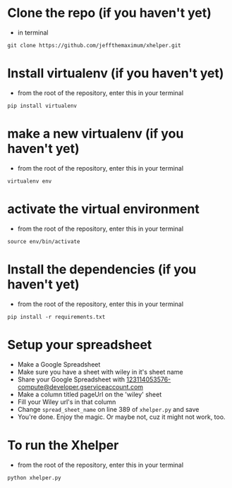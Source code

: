 # Clone the repo (if you haven't yet)

- in terminal

```
git clone https://github.com/jeffthemaximum/xhelper.git
```

# Install virtualenv (if you haven't yet)

- from the root of the repository, enter this in your terminal

```
pip install virtualenv
```

# make a new virtualenv (if you haven't yet)

- from the root of the repository, enter this in your terminal

```
virtualenv env
```

# activate the virtual environment

- from the root of the repository, enter this in your terminal

```
source env/bin/activate
```

# Install the dependencies (if you haven't yet)

- from the root of the repository, enter this in your terminal

```
pip install -r requirements.txt
```

# Setup your spreadsheet

- Make a Google Spreadsheet
- Make sure you have a sheet with wiley in it's sheet name
- Share your Google Spreadsheet with 123114053576-compute@developer.gserviceaccount.com
- Make a column titled pageUrl on the 'wiley' sheet
- Fill your Wiley url's in that column
- Change `spread_sheet_name` on line 389 of `xhelper.py` and save
- You're done. Enjoy the magic. Or maybe not, cuz it might not work, too.

# To run the Xhelper

- from the root of the repository, enter this in your terminal

```
python xhelper.py
```
